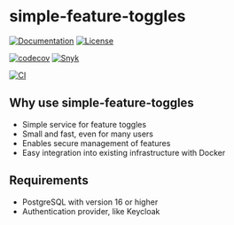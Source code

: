 # simple-feature-toggles

[![Documentation](https://img.shields.io/badge/Documentation-F33A6A.svg)](https://sebastian-struecker.github.io/simple-feature-toggles)
[![License](https://img.shields.io/github/license/sebastian-struecker/simple-feature-toggles?color=pink)](https://github.com/sebastian-struecker/simple-feature-toggles/blob/main/LICENSE)

[![codecov](https://codecov.io/gh/sebastian-struecker/simple-feature-toggles/branch/main/graph/badge.svg?token=QODH0DNVSL)](https://codecov.io/gh/sebastian-struecker/simple-feature-toggles)
[![Snyk](https://snyk.io/test/github/sebastian-struecker/simple-feature-toggles/badge.svg)](https://snyk.io/test/github/sebastian-struecker/simple-feature-toggles)

[![CI](https://github.com/sebastian-struecker/simple-feature-toggles/actions/workflows/build-image.yml/badge.svg)](https://github.com/sebastian-struecker/simple-feature-toggles/actions/workflows/build-image.yml)

## Why use simple-feature-toggles
- Simple service for feature toggles
- Small and fast, even for many users
- Enables secure management of features
- Easy integration into existing infrastructure with Docker

## Requirements
- PostgreSQL with version 16 or higher
- Authentication provider, like Keycloak
